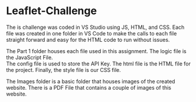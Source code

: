 # Leaflet-Challenge

The is challenge was coded in VS Studio using JS, HTML, and CSS. Each file was created in one folder in VS Code to make the calls to each file straight forward and easy for the HTML code to run without issues. 

The Part 1 folder houses each file used in this assignment. 
  The logic file is the JavaScript File.  
  The config file is used to store the API Key.
  The html file is the HTML file for the project. 
  Finally, the style file is our CSS file. 

The Images folder is a basic folder that houses images of the created website.
  There is a PDF File that contains a couple of images of this website. 

